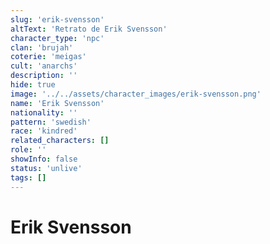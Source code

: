 ```yaml
---
slug: 'erik-svensson'
altText: 'Retrato de Erik Svensson'
character_type: 'npc'
clan: 'brujah'
coterie: 'meigas'
cult: 'anarchs'
description: ''
hide: true
image: '../../assets/character_images/erik-svensson.png'
name: 'Erik Svensson'
nationality: ''
pattern: 'swedish'
race: 'kindred'
related_characters: []
role: ''
showInfo: false
status: 'unlive'
tags: []
---
```


# Erik Svensson
